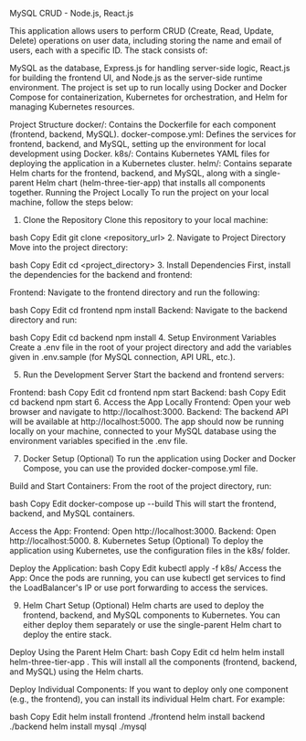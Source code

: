 MySQL CRUD - Node.js, React.js


This application allows users to perform CRUD (Create, Read, Update, Delete) operations on user data, including storing the name and email of users, each with a specific ID. The stack consists of:

MySQL as the database,
Express.js for handling server-side logic,
React.js for building the frontend UI, and
Node.js as the server-side runtime environment.
The project is set up to run locally using Docker and Docker Compose for containerization, Kubernetes for orchestration, and Helm for managing Kubernetes resources.

Project Structure
docker/: Contains the Dockerfile for each component (frontend, backend, MySQL).
docker-compose.yml: Defines the services for frontend, backend, and MySQL, setting up the environment for local development using Docker.
k8s/: Contains Kubernetes YAML files for deploying the application in a Kubernetes cluster.
helm/: Contains separate Helm charts for the frontend, backend, and MySQL, along with a single-parent Helm chart (helm-three-tier-app) that installs all components together.
Running the Project Locally
To run the project on your local machine, follow the steps below:

1. Clone the Repository
Clone this repository to your local machine:

bash
Copy
Edit
git clone <repository_url>
2. Navigate to Project Directory
Move into the project directory:

bash
Copy
Edit
cd <project_directory>
3. Install Dependencies
First, install the dependencies for the backend and frontend:

Frontend:
Navigate to the frontend directory and run the following:

bash
Copy
Edit
cd frontend
npm install
Backend:
Navigate to the backend directory and run:

bash
Copy
Edit
cd backend
npm install
4. Setup Environment Variables
Create a .env file in the root of your project directory and add the variables given in .env.sample (for MySQL connection, API URL, etc.).

5. Run the Development Server
Start the backend and frontend servers:

Frontend:
bash
Copy
Edit
cd frontend
npm start
Backend:
bash
Copy
Edit
cd backend
npm start
6. Access the App Locally
Frontend: Open your web browser and navigate to http://localhost:3000.
Backend: The backend API will be available at http://localhost:5000.
The app should now be running locally on your machine, connected to your MySQL database using the environment variables specified in the .env file.

7. Docker Setup (Optional)
To run the application using Docker and Docker Compose, you can use the provided docker-compose.yml file.

Build and Start Containers:
From the root of the project directory, run:

bash
Copy
Edit
docker-compose up --build
This will start the frontend, backend, and MySQL containers.

Access the App:
Frontend: Open http://localhost:3000.
Backend: Open http://localhost:5000.
8. Kubernetes Setup (Optional)
To deploy the application using Kubernetes, use the configuration files in the k8s/ folder.

Deploy the Application:
bash
Copy
Edit
kubectl apply -f k8s/
Access the App:
Once the pods are running, you can use kubectl get services to find the LoadBalancer's IP or use port forwarding to access the services.

9. Helm Chart Setup (Optional)
Helm charts are used to deploy the frontend, backend, and MySQL components to Kubernetes. You can either deploy them separately or use the single-parent Helm chart to deploy the entire stack.

Deploy Using the Parent Helm Chart:
bash
Copy
Edit
cd helm
helm install helm-three-tier-app .
This will install all the components (frontend, backend, and MySQL) using the Helm charts.

Deploy Individual Components:
If you want to deploy only one component (e.g., the frontend), you can install its individual Helm chart. For example:

bash
Copy
Edit
helm install frontend ./frontend
helm install backend ./backend
helm install mysql ./mysql
